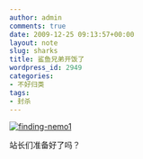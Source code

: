 ```yaml
---
author: admin
comments: true
date: 2009-12-25 09:13:57+00:00
layout: note
slug: sharks
title: 鲨鱼兄弟开饭了
wordpress_id: 2949
categories:
- 不好归类
tags:
- 封杀
---
```


[![finding-nemo1](http://farm5.static.flickr.com/4035/4212177699_dec47d2bd2.jpg)](http://www.flickr.com/photos/lookoo/4212177699/)

站长们准备好了吗？
